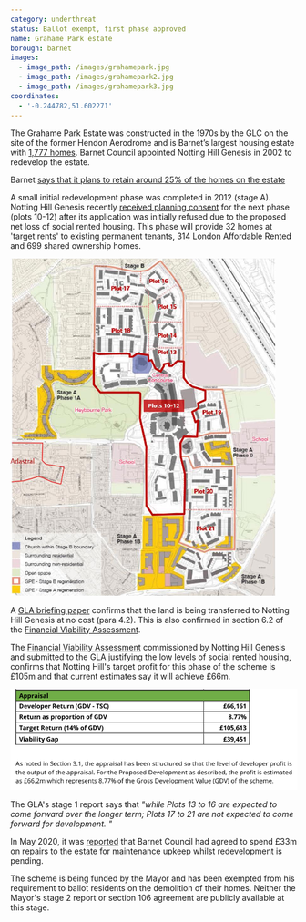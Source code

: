 ```yaml
---
category: underthreat
status: Ballot exempt, first phase approved 
name: Grahame Park estate
borough: barnet
images:
  - image_path: /images/grahamepark.jpg
  - image_path: /images/grahamepark2.jpg
  - image_path: /images/grahamepark3.jpg
coordinates:
  - '-0.244782,51.602271'
---
```

The Grahame Park Estate was constructed in the 1970s by the GLC on the site of the former Hendon Aerodrome and is Barnet’s largest housing estate with [1,777 homes](https://www.barnet.gov.uk/planning-and-building/planning-policies/local-plan/grahame-park-july-2016). Barnet Council appointed Notting Hill Genesis in 2002 to redevelop the estate.

Barnet [says that it plans to retain around 25% of the homes on the estate](https://www.barnet.gov.uk/grahame-park) 

A small initial redevelopment phase was completed in 2012 (stage A). Notting Hill Genesis recently [received planning consent](https://www.insidehousing.co.uk/news/news/sadiq-khan-approves-housing-associations-2000-home-estate-regeneration-plan-66346) for the next phase (plots 10-12) after its application was initially refused due to the proposed net loss of social rented housing. This phase will provide 32 homes at 'target rents' to existing permanent tenants, 314 London Affordable Rented and 699 shared ownership homes.

<img src="/images/gparkphases.png" class="img-fluid rounded img-thumbnail">

A [GLA briefing paper](https://www.london.gov.uk/sites/default/files/gla_grahame_park_estate_fva_comments_march_2020_redacted.pdf) confirms that the land is being transferred to Notting Hill Genesis at no cost (para 4.2). This is also confirmed in section 6.2 of the [Financial Viability Assessment](https://www.london.gov.uk/sites/default/files/gp_stage_b_financial_viability_assessment_report_v4.0.pdf). 

The [Financial Viability Assessment](https://www.london.gov.uk/sites/default/files/gp_stage_b_financial_viability_assessment_report_v4.0.pdf) commissioned by Notting Hill Genesis and submitted to the GLA justifying the low levels of social rented housing, confirms that Notting Hill's target profit for this phase of the scheme is £105m and that current estimates say it will achieve £66m.

<img src="/images/gparkprofit.png" class="img-fluid rounded img-thumbnail">

The GLA's stage 1 report says that _"while Plots 13 to 16 are expected to come forward over the longer term; Plots 17 to 21 are not expected to come forward for development. "_

In May 2020, it was [reported](https://www.insidehousing.co.uk/news/news/sadiq-khan-approves-housing-associations-2000-home-estate-regeneration-plan-66346) that Barnet Council had agreed to spend £33m on repairs to the estate for maintenance upkeep whilst redevelopment is pending.

The scheme is being funded by the Mayor and has been exempted from his requirement to ballot residents on the demolition of their homes. Neither the Mayor's stage 2 report or section 106 agreement are publicly available at this stage.
